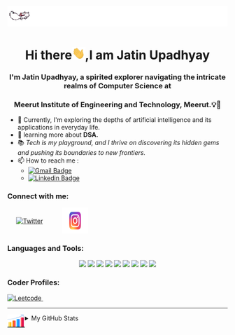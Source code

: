 <h1 align="center"><img src="https://github.com/OPTIMUS-PRIME2001/OPTIMUS-PRIME2001/blob/master/workflows/transparent_keubey.gif?raw=true)](https://github.com/OPTIMUS-PRIME2001/OPTIMUS-PRIME2001/blob/master/workflows/transparent_keubey.gif?raw=true"></h1>
<h1 align="center">Hi there<img src="https://raw.githubusercontent.com/ABSphreak/ABSphreak/master/gifs/Hi.gif" width="30px">,I am Jatin Upadhyay</h1>
<h3 align="center">I'm Jatin Upadhyay, a spirited explorer navigating the intricate realms of Computer Science at</h3>
<h3 align="center"> Meerut Institute of Engineering and Technology, Meerut.💡🚀</h3>

- 🔭 Currently, I'm exploring the depths of artificial intelligence and its applications in everyday life.
- 🌱 learning more about **DSA.**
- 📚 *Tech is my playground, and I thrive on discovering its hidden gems and pushing its boundaries to new frontiers.*
- 📫 How to reach me :
  * [![Gmail Badge](https://img.shields.io/badge/-connectwithjatinupadhyay@gmail.com-c14438?style=plastic&logo=Gmail&logoColor=white&link=mailto:connectwithjatinupadhyay@gmail.com)](mailto:connectwithjatinupadhyay@gmail.com)
  * [![Linkedin Badge](https://img.shields.io/badge/-jatinupadhyayy-ffffff?style=plastic&logo=Linkedin&logoColor=blue&link=mailto:connectwithjatinupadhyay@gmail.com)](https://www.linkedin.com/in/jatinupadhyayy/)


<h3 align="left">Connect with me:</h3>
<p align="left" >
<a href="https://twitter.com/jatinupadhyayy/" target="blank"><img hspace ="20" align="center" src="https://upload.wikimedia.org/wikipedia/commons/thumb/6/6f/Logo_of_Twitter.svg/512px-Logo_of_Twitter.svg.png?20220821125553" alt="Twitter" height="40" width="40" /></a>
<a href="https://www.instagram.com/jatinupadhyayy/" target="blank"><img hspace ="20" align="center" src="https://raw.githubusercontent.com/shatanikmahanty/shatanikmahanty/main/assets/insta.svg" alt="Insta" height="60" width="60" /></a>
</p>

<h3 align="left">Languages and Tools:</h3>
<div align="center">
<img src="https://github.com/jatinupadhyayy/jatinupadhyayy/assets/161996867/131c08e7-2543-423e-96d1-5497cc46ab88" width="60">
<img src="https://github.com/jatinupadhyayy/jatinupadhyayy/assets/161996867/0dcd4d94-84fe-4b43-b65b-fb07905ecf5f" width="60">
<img src="https://github.com/jatinupadhyayy/jatinupadhyayy/assets/161996867/604aa371-dbde-431e-89d6-0c37b3ea1e42" width="60">
<img src="https://user-images.githubusercontent.com/74038190/212257468-1e9a91f1-b626-4baa-b15d-5c385dfa7ed2.gif"width="60">
<img src="https://user-images.githubusercontent.com/74038190/212257465-7ce8d493-cac5-494e-982a-5a9deb852c4b.gif" width="60">
<img src="https://user-images.githubusercontent.com/74038190/212281775-b468df30-4edc-4bf8-a4ee-f52e1aaddc86.gif" width="60">
<img src="https://github.com/Anmol-Baranwal/Cool-GIFs-For-GitHub/assets/74038190/29fd6286-4e7b-4d6c-818f-c4765d5e39a9" width="60">
<img src="https://github.com/Anmol-Baranwal/Cool-GIFs-For-GitHub/assets/74038190/67f477ed-6624-42da-99f0-1a7b1a16eecb" width="60">
<img src="https://github.com/Anmol-Baranwal/Cool-GIFs-For-GitHub/assets/74038190/3fb2cdf6-8920-462e-87a4-95af376418aa" width="60">
</div>

<h3 align="left">Coder Profiles:</h3>
<p align="left"> 
<a href="https://leetcode.com/jatinupadhyayy" target="_blank"> <img src="https://cdn.iconscout.com/icon/free/png-512/free-leetcode-3521542-2944960.png" alt="Leetcode" height="30"/> </a>
&emsp;&emsp;
</p>
<hr></hr>
<details>
<summary>
<img align="left" src="https://github.com/OPTIMUS-PRIME2001/OPTIMUS-PRIME2001/blob/faf611405777dc6dd4f1a57fdd0b5d272ce842ea/workflows/increase.svg" alt="OPTIMUS-PRIME2001stats" width="40" height="30">My GitHub Stats
</summary>  
</details>
 
